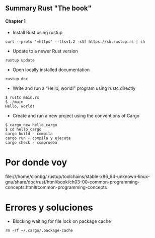 ## Summary Rust "The book"

#### Chapter 1
- Install Rust using rustup
    
```
curl --proto '=https' --tlsv1.2 -sSf https://sh.rustup.rs | sh  
```
- Update to a newer Rust version
```
rustup update
```
- Open locally installed documentation
```
rustup doc
```
- Write and run a “Hello, world!” program using rustc directly
```
$ rustc main.rs
$ ./main
Hello, world!
```
- Create and run a new project using the conventions of Cargo
```
$ cargo new hello_cargo
$ cd hello_cargo
cargo build - compila
cargo run - compila y ejecuta
cargo check - comprueba
```

# Por donde voy

file:///home/clonbg/.rustup/toolchains/stable-x86_64-unknown-linux-gnu/share/doc/rust/html/book/ch03-00-common-programming-concepts.html#common-programming-concepts



# Errores y soluciones

- Blocking waiting for file lock on package cache

```
rm -rf ~/.cargo/.package-cache
```